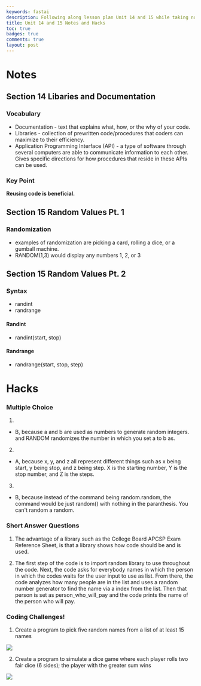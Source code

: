 ```yaml
---
keywords: fastai
description: Following along lesson plan Unit 14 and 15 while taking notes and doing the Hacks.
title: Unit 14 and 15 Notes and Hacks
toc: true 
badges: true
comments: true
layout: post
---
```


# Notes

## Section 14 Libaries and Documentation

### Vocabulary

- Documentation - text that explains what, how, or the why of your code.
- Libraries - collection of prewritten code/procedures that coders can maximize to their efficiency.
- Application Programming Interface (API) - a type of software through several computers are able to communicate information to each other. Gives specific directions for how procedures that reside in these APIs can be used.

### Key Point

**Reusing code is beneficial.**

## Section 15 Random Values Pt. 1

### Randomization

- examples of randomization are picking a card, rolling a dice, or a gumball machine.
- RANDOM(1,3) would display any numbers 1, 2, or 3

## Section 15 Random Values Pt. 2

### Syntax

- randint
- randrange

#### Randint

- randint(start, stop)

#### Randrange

- randrange(start, stop, step)


# Hacks

### Multiple Choice

1)
- B, because a and b are used as numbers to generate random integers. and RANDOM randomizes the number in which you set a to b as.  

2)
- A, because x, y, and z all represent different things such as x being start, y being stop, and z being step. X is the starting number, Y is the stop number, and Z is the steps. 

3)
- B, because instead of the command being random.random, the command would be just random() with nothing in the paranthesis. You can't random a random. 

### Short Answer Questions

1) The advantage of a library such as the College Board APCSP Exam Reference Sheet, is that a library shows how code should be and is used. 

2) The first step of the code is to import random library to use throughout the code. Next, the code asks for everybody names in which the person in which the codes waits for the user input to use as list. From there, the code analyzes how many people are in the list and uses a random number generator to find the name via a index from the list. Then that person is set as person_who_will_pay and the code prints the name of the person who will pay.

### Coding Challenges!

1. Create a program to pick five random names from a list of at least 15 names

![]({{site.baseurl}}/images/15code.jpg)

2. Create a program to simulate a dice game where each player rolls two fair dice (6 sides); the player with the greater sum wins

![]({{site.baseurl}}/images/14code.jpg)
